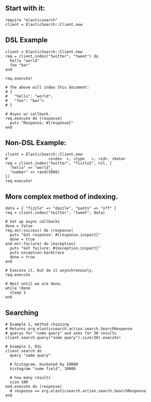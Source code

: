 
## Start with it:

    require "elasticsearch"
    client = ElasticSearch::Client.new

## DSL Example

    client = ElasticSearch::Client.new
    req = client.index("twitter", "tweet") do
      hello "world"     
      foo "bar"
    end

    req.execute!

    # The above will index this document:
    # {
    #   "hello": "world",
    #   "foo": "bar"<
    # }

    # Async w/ callback.
    req.execute do |response|
      puts "Response; #{response}"
    end

## Non-DSL Example:

    client = ElasticSearch::Client.new
    #                  <index  >, <type   >, <id>, <data>
    req = client.index("twitter", "fizzle2", nil, {
      "hello" => "world",
      "number" => rand(5000)
    })
    req.execute!

## More complex method of indexing.

    data = { "fizzle" => "dazzle", "pants" => "off" }
    req = client.index("twitter", "tweet", data)

    # Set up async callbacks
    done = false
    req.on(:success) do |response|
      puts "Got response: #{response.inspect}"
      done = true
    end.on(:failure) do |exception|
      puts "Got failure: #{exception.inspect}"
      puts exception.backtrace
      done = true
    end

    # Execute it, but do it asynchronously.
    req.execute

    # Wait until we are done.
    while !done
      sleep 1
    end

## Searching

    # Example 1, method chaining
    # Returns org.elasticsearch.action.search.SearchResponse
    # querys for "some query" and asks for 30 results
    client.search.query("some query").size(30).execute!

    # Example 2, DSL
    client.search do
      query "some query"

      # histogram, bucketed by 10000
      histogram "some field", 10000

      # how many results
      size 100
    end.execute do |response|
      # response == org.elasticsearch.action.search.SearchResponse
    end
